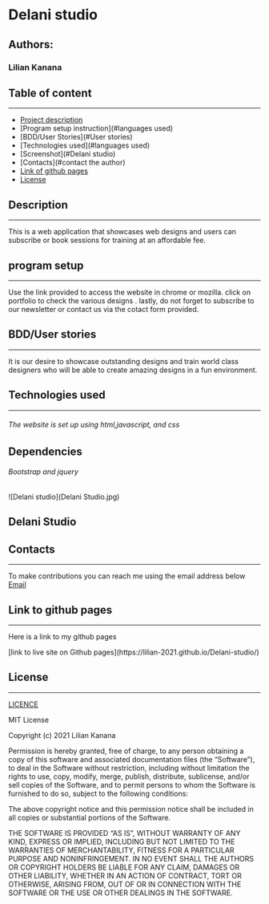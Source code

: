 # Delani studio
## Authors:
### Lilian Kanana

## Table of content
----
- [Project description](#description)
- [Program setup instruction](#languages used)
- [BDD/User Stories](#User stories)
- [Technologies used](#languages used)
- [Screenshot](#Delani studio)
- [Contacts](#contact the author)
- [Link of github pages](#reference)
- [License](#license)

## Description
----
 This is a web application that showcases web designs and users can subscribe or book sessions for training at an affordable fee.
 

## program setup
----
Use the link provided to access the website in chrome or mozilla.
click on portfolio to check the various designs .
lastly, do not forget to subscribe to our newsletter or contact us via the cotact form provided.

## BDD/User stories
----
It is our desire to showcase outstanding designs and train world class designers who will be able to create amazing designs in a fun environment. 

## Technologies used
----
###### The website is set up using html,javascript, and css 
## Dependencies
###### Bootstrap and jquery
![Delani studio](Delani Studio.jpg)

## Delani Studio


## Contacts
----
To make contributions you can reach me using the email address below
[Email](lilian.kigunda@student.moringaschool.com)

## Link to github pages
----
<p> Here is a link to my github pages</p>
 [link to live site on Github pages](https://lilian-2021.github.io/Delani-studio/)

 ## License
 ----
 [LICENCE](LICENCE)

MIT License 

Copyright (c) 2021 Lilian Kanana

Permission is hereby granted, free of charge, to any person obtaining a copy of this software and associated documentation files (the “Software”), to deal in the Software without restriction, including without limitation the rights to use, copy, modify, merge, publish, distribute, sublicense, and/or sell copies of the Software, and to permit persons to whom the Software is furnished to do so, subject to the following conditions:

The above copyright notice and this permission notice shall be included in all copies or substantial portions of the Software.

THE SOFTWARE IS PROVIDED “AS IS”, WITHOUT WARRANTY OF ANY KIND, EXPRESS OR IMPLIED, INCLUDING BUT NOT LIMITED TO THE WARRANTIES OF MERCHANTABILITY, FITNESS FOR A PARTICULAR PURPOSE AND NONINFRINGEMENT. IN NO EVENT SHALL THE AUTHORS OR COPYRIGHT HOLDERS BE LIABLE FOR ANY CLAIM, DAMAGES OR OTHER LIABILITY, WHETHER IN AN ACTION OF CONTRACT, TORT OR OTHERWISE, ARISING FROM, OUT OF OR IN CONNECTION WITH THE SOFTWARE OR THE USE OR OTHER DEALINGS IN THE SOFTWARE.
